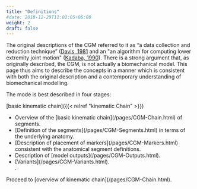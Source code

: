 ```yaml
---
title: "Definitions"
#date: 2018-12-29T11:02:05+06:00
weight: 2
draft: false
---
```


The original descriptions of the CGM referred to it as “a data collection and reduction technique” ([Davis, 1981](http://dx.doi.org/10.1016/0167-9457(91%2990046-Z)) and an "an algorithm for computing lower extremity joint motion" ([Kadaba, 1990](http://dx.doi.org/10.1002/jor.1100080310)). There is a strong argument that, as originally described, the CGM, is not actually a biomechanical model. This page thus aims to describe the concepts in a manner which is consistent with both the original description and a contemporary understanding of biomechanical modelling.

The mode is best described in four stages:

[basic kinematic chain]({{< relref "kinematic Chain" >}})

<ul>
  <li> Overview of the [basic kinematic chain](/pages/CGM-Chain.html) of segments.</li>
  <li>[Definition of the segments](/pages/CGM-Segments.html) in terms of the underlying anatomy.</li>
  <li>[Description of placement of markers](/pages/CGM-Markers.html) consistent with the anatomical segment definitions.</li>
  <li>Description of [model outputs](/pages/CGM-Outputs.html).</li>
  <li>[Variants](/pages/CGM-Variants.html).</li>.
</ul>
<p></p>
Proceed to [overview of kinematic chain](/pages/CGM-Chain.html).
